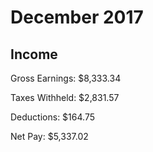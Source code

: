 # December 2017

## Income

Gross Earnings: $8,333.34

Taxes Withheld: $2,831.57

Deductions: $164.75

Net Pay: $5,337.02
